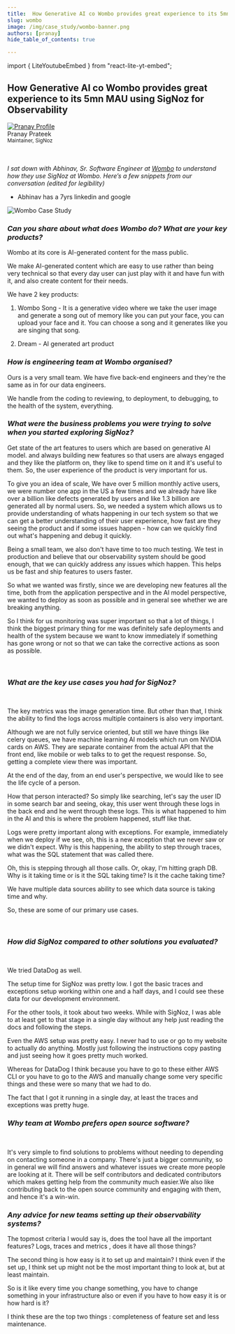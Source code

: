 ```yaml
---
title:  How Generative AI co Wombo provides great experience to its 5mn MAU using SigNoz for Observability
slug: wombo
image: /img/case_study/wombo-banner.png
authors: [pranay]
hide_table_of_contents: true

---
```

import { LiteYoutubeEmbed } from "react-lite-yt-embed";

## How Generative AI co Wombo provides great experience to its 5mn MAU using SigNoz for Observability

<head>
  <link rel="canonical" href="https://signoz.io/case-study/wombo/"/>
  <meta property="og:image" content="https://signoz.io/img/case_study/wombo-banner.png"/>
  <meta name ="twitter:image" content="https://signoz.io/img/case_study/wombo-banner.png"/>
</head>

<div class="avatar">
  <a
    class="avatar__photo-link avatar__photo avatar__photo--lg"
    href="https://twitter.com/pranay01">
    <img
      alt="Pranay Profile"
      src="/img/authors/pranay_profile_pic.webp" />
  </a>
  <div class="avatar__intro">
    <div class="avatar__name">Pranay Prateek</div>
    <small class="avatar__subtitle">
      Maintainer, SigNoz
    </small>
  </div>
</div>

<br />
<br />


*I sat down with Abhinav, Sr. Software Engineer at <a href = "https://wombo.ai" rel="noopener noreferrer nofollow" target="_blank" >Wombo</a> to understand how they use SigNoz at Wombo. Here’s a few snippets from our conversation (edited for legibility)*

- Abhinav has a 7yrs linkedin and google



![Wombo Case Study](/img/case_study/wombo-banner.png)

### *Can you share about what does Wombo do? What are your key products?*

Wombo at its core is AI-generated content for the mass public.

We make AI-generated content which are easy to use rather than being very technical so that every day user can just play with it and have fun with it, and also create content for their needs.

We have 2 key products:
1. Wombo Song - It is a generative video where we take the user image and generate a song out of memory like you can put your face, you can upload your face and it. You can choose a song and it generates like you are singing that song.

2. Dream - AI generated art product


### *How is engineering team at Wombo organised?*

Ours is a very small team. We have five back-end engineers and they're the same as in for our data engineers.

We handle from the coding to reviewing, to deployment, to debugging, to the health of the system, everything.


### *What were the business problems you were trying to solve when you started exploring SigNoz?*

Get state of the art features to users which are based on generative AI model. and always building new features so that users are always engaged and they like the platform on, they like to spend time on it and it's useful to them. So, the user experience of the product is very important for us.


To give you an idea of scale, We have over 5 million monthly active users, we were number one app in the US a few times and we already have like over a billion like defects generated by users and like 1.3 billion are generated all by normal users. So, we needed a system which allows us to provide understanding of whats happening in our tech system so that we can get a better understanding of their user experience, how fast are they seeing the product and if some issues happen - how can we quickly find out what's happening and debug it quickly.

Being a small team, we also don't have time to too much testing. We test in production and believe that our observability system should be good enough, that we can quickly address any issues which happen. This helps us be fast and ship features to users faster.

So what we wanted was firstly, since we are developing new features all the time, both from the application perspective and in the AI model perspective, we wanted to deploy as soon as possible and in general see whether we are breaking anything.

So I think for us monitoring was super important so that a lot of things, I think the biggest primary thing for me was definitely safe deployments and health of the system because we want to know immediately if something has gone wrong or not so that we can take the corrective actions as soon as possible.

<p>&nbsp;</p>

### *What are the key use cases you had for SigNoz?*


<LiteYoutubeEmbed id="vUpSEASieKs" mute={false} />
<p>&nbsp;</p>


The key metrics was the image generation time. But other than that, I think the ability to find the logs across multiple containers is also very important.


Although we are not fully service oriented, but still we have things like celery queues, we have machine learning AI models which run om NVIDIA cards on AWS. They are separate container from the actual API that the front end, like mobile or web talks to to get the request response. So, getting a complete view there was important.

At the end of the day, from an end user's perspective, we would like to see the life cycle of a person.

How that person interacted? So simply like searching, let's say the user ID in some search bar and seeing, okay, this user went through these logs in the back end and he went through these logs. This is what happened to him in the AI and this is where the problem happened, stuff like that.

Logs were pretty important along with exceptions. For example, immediately when we deploy if we see, oh, this is a new exception that we never saw or we didn't expect. Why is this happening, the ability to step through traces, what was the SQL statement that was called there.

Oh, this is stepping through all those calls. Or, okay, I'm hitting graph DB. Why is it taking time or is it the SQL taking time? Is it the cache taking time?

We have multiple data sources ability to see which data source is taking time and why.

So, these are some of our primary use cases.

<p>&nbsp;</p>


### *How did SigNoz compared to other solutions you evaluated?*


<LiteYoutubeEmbed id="cuRyrvZpYV4" mute={false} />

<p>&nbsp;</p>

We tried DataDog as well.

The setup time for SigNoz was pretty low. I got the basic traces and exceptions setup working within one and a half days, and I could see these data for our development environment.

For the other tools, it took about two weeks. While with SigNoz, I was able to at least get to that stage in a single day without any help just reading the docs and following the steps.

Even the AWS setup was pretty easy. I never had to use or go to my website to actually do anything. Mostly just following the instructions copy pasting and just seeing how it goes pretty much worked.

Whereas for DataDog I think because you have to go to these either AWS CLI or you have to go to the AWS and manually change some very specific things and these were so many that we had to do.

The fact that I got it running in a single day, at least the traces and exceptions was pretty huge.

### *Why team at Wombo prefers open source software?*

<LiteYoutubeEmbed id="AO3tpixbf8M" mute={false} />

<p>&nbsp;</p>

It's very simple to find solutions to problems without needing to depending on contacting someone in a company. There's just  a bigger community, so in general we will find answers and whatever issues we create more people are looking at it. There will be self contributors and dedicated contributors which makes getting help from the community much easier.We also like contributing back to the open source community and engaging with them, and hence it's a win-win.


### *Any advice for new teams setting up their observability systems?*

The topmost criteria I would say is, does the tool have all the important features? Logs, traces and metrics , does it have all those things?


The second thing is how easy is it to set up and maintain? I think even if the set up, I think set up might not be the most important thing to look at, but at least maintain.


So is it like every time you change something, you have to change something in your infrastructure also or even if you have to how easy it is or how hard is it?


I think these are the top two things : completeness of feature set and less maintenance.